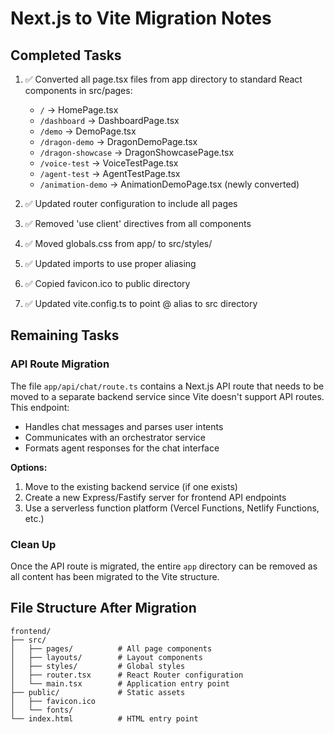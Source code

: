 # Next.js to Vite Migration Notes

## Completed Tasks

1. ✅ Converted all page.tsx files from app directory to standard React components in src/pages:
   - `/` → HomePage.tsx
   - `/dashboard` → DashboardPage.tsx  
   - `/demo` → DemoPage.tsx
   - `/dragon-demo` → DragonDemoPage.tsx
   - `/dragon-showcase` → DragonShowcasePage.tsx
   - `/voice-test` → VoiceTestPage.tsx
   - `/agent-test` → AgentTestPage.tsx
   - `/animation-demo` → AnimationDemoPage.tsx (newly converted)

2. ✅ Updated router configuration to include all pages

3. ✅ Removed 'use client' directives from all components

4. ✅ Moved globals.css from app/ to src/styles/

5. ✅ Updated imports to use proper aliasing

6. ✅ Copied favicon.ico to public directory

7. ✅ Updated vite.config.ts to point @ alias to src directory

## Remaining Tasks

### API Route Migration
The file `app/api/chat/route.ts` contains a Next.js API route that needs to be moved to a separate backend service since Vite doesn't support API routes. This endpoint:
- Handles chat messages and parses user intents
- Communicates with an orchestrator service
- Formats agent responses for the chat interface

**Options:**
1. Move to the existing backend service (if one exists)
2. Create a new Express/Fastify server for frontend API endpoints
3. Use a serverless function platform (Vercel Functions, Netlify Functions, etc.)

### Clean Up
Once the API route is migrated, the entire `app` directory can be removed as all content has been migrated to the Vite structure.

## File Structure After Migration

```
frontend/
├── src/
│   ├── pages/          # All page components
│   ├── layouts/        # Layout components
│   ├── styles/         # Global styles
│   ├── router.tsx      # React Router configuration
│   └── main.tsx        # Application entry point
├── public/             # Static assets
│   ├── favicon.ico
│   └── fonts/
└── index.html          # HTML entry point
```